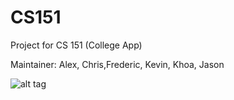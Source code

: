 CS151
======
Project for CS 151 (College App)

Maintainer: Alex, Chris,Frederic, Kevin, Khoa, Jason


![alt tag](https://github.com/khou/CS151/blob/chris/login/sjsucanvas.png?raw=true)
